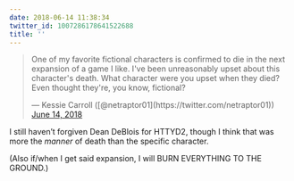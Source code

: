 ```yaml
---
date: 2018-06-14 11:38:34
twitter_id: 1007286178641522688
title: ''
---
```


<blockquote class="twitter-tweet"><p lang="en" dir="ltr">One of my favorite fictional characters is confirmed to die in the next expansion of a game I like. I&#39;ve been unreasonably upset about this character&#39;s death. What character were you upset when they died? Even thought they&#39;re, you know, fictional?</p>&mdash; Kessie Carroll ([@netraptor01](https://twitter.com/netraptor01)) <a href="https://twitter.com/netraptor01/status/1007284125156499456?ref_src=twsrc%5Etfw">June 14, 2018</a></blockquote>
<script async src="https://platform.twitter.com/widgets.js" charset="utf-8"></script>

I still haven’t forgiven Dean DeBlois for HTTYD2, though I think that was more the *manner* of death than the specific character.

(Also if/when I get said expansion, I will BURN EVERYTHING TO THE GROUND.)
